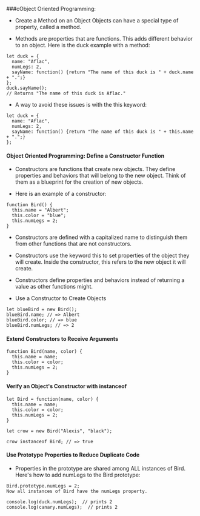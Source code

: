 ###cObject Oriented Programming:
-  Create a Method on an Object Objects can have a special type of property, called a method.

- Methods are properties that are functions. This adds different behavior to an object. Here is the duck example with a method:
```
let duck = {
  name: "Aflac",
  numLegs: 2,
  sayName: function() {return "The name of this duck is " + duck.name + ".";}
};
duck.sayName();
// Returns "The name of this duck is Aflac."
```


- A way to avoid these issues is with the this keyword:
```
let duck = {
  name: "Aflac",
  numLegs: 2,
  sayName: function() {return "The name of this duck is " + this.name + ".";}
};
```

#### Object Oriented Programming: Define a Constructor Function
- Constructors are functions that create new objects. They define properties and behaviors that will belong to the new object. Think of them as a blueprint for the creation of new objects.

- Here is an example of a constructor:
```
function Bird() {
  this.name = "Albert";
  this.color = "blue";
  this.numLegs = 2;
}
```

- Constructors are defined with a capitalized name to distinguish them from other functions that are not constructors.
- Constructors use the keyword this to set properties of the object they will create. Inside the constructor, this refers to the new object it will create.
- Constructors define properties and behaviors instead of returning a value as other functions might.


- Use a Constructor to Create Objects
```
let blueBird = new Bird();
blueBird.name; // => Albert
blueBird.color; // => blue
blueBird.numLegs; // => 2
```

#### Extend Constructors to Receive Arguments
```
function Bird(name, color) {
  this.name = name;
  this.color = color;
  this.numLegs = 2;
}
```
#### Verify an Object's Constructor with instanceof
```
let Bird = function(name, color) {
  this.name = name;
  this.color = color;
  this.numLegs = 2;
}

let crow = new Bird("Alexis", "black");

crow instanceof Bird; // => true
```

#### Use Prototype Properties to Reduce Duplicate Code

- Properties in the prototype are shared among ALL instances of Bird. Here's how to add numLegs to the Bird prototype:
```
Bird.prototype.numLegs = 2;
Now all instances of Bird have the numLegs property.

console.log(duck.numLegs);  // prints 2
console.log(canary.numLegs);  // prints 2
```
